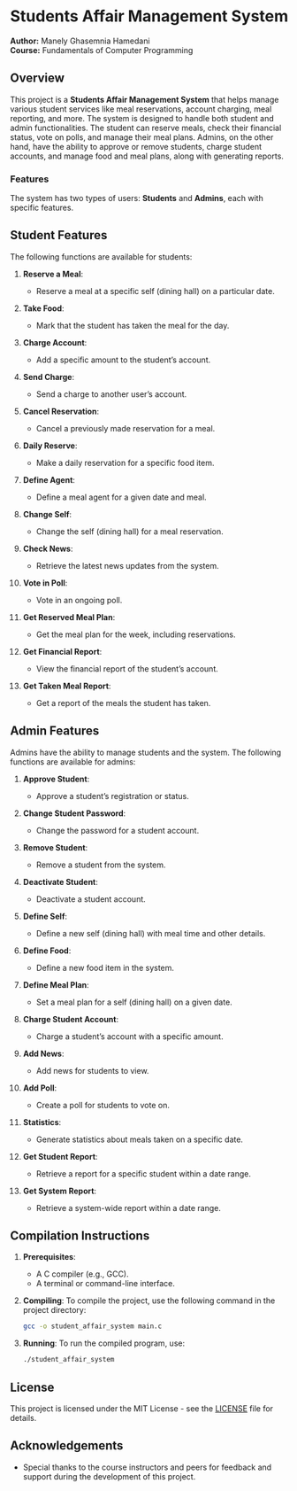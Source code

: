 
# Students Affair Management System

**Author:** Manely Ghasemnia Hamedani  
**Course:** Fundamentals of Computer Programming  

## Overview

This project is a **Students Affair Management System** that helps manage various student services like meal reservations, account charging, meal reporting, and more. The system is designed to handle both student and admin functionalities. The student can reserve meals, check their financial status, vote on polls, and manage their meal plans. Admins, on the other hand, have the ability to approve or remove students, charge student accounts, and manage food and meal plans, along with generating reports.

### Features

The system has two types of users: **Students** and **Admins**, each with specific features.

## Student Features

The following functions are available for students:

1. **Reserve a Meal**:
   - Reserve a meal at a specific self (dining hall) on a particular date.

2. **Take Food**:
   - Mark that the student has taken the meal for the day.

3. **Charge Account**:
   - Add a specific amount to the student’s account.

4. **Send Charge**:
   - Send a charge to another user’s account.

5. **Cancel Reservation**:
   - Cancel a previously made reservation for a meal.

6. **Daily Reserve**:
   - Make a daily reservation for a specific food item.

7. **Define Agent**:
   - Define a meal agent for a given date and meal.

8. **Change Self**:
   - Change the self (dining hall) for a meal reservation.

9. **Check News**:
   - Retrieve the latest news updates from the system.

10. **Vote in Poll**:
    - Vote in an ongoing poll.

11. **Get Reserved Meal Plan**:
    - Get the meal plan for the week, including reservations.

12. **Get Financial Report**:
    - View the financial report of the student’s account.

13. **Get Taken Meal Report**:
    - Get a report of the meals the student has taken.

## Admin Features

Admins have the ability to manage students and the system. The following functions are available for admins:

1. **Approve Student**:
   - Approve a student’s registration or status.

2. **Change Student Password**:
   - Change the password for a student account.

3. **Remove Student**:
   - Remove a student from the system.

4. **Deactivate Student**:
   - Deactivate a student account.

5. **Define Self**:
   - Define a new self (dining hall) with meal time and other details.

6. **Define Food**:
   - Define a new food item in the system.

7. **Define Meal Plan**:
   - Set a meal plan for a self (dining hall) on a given date.

8. **Charge Student Account**:
   - Charge a student’s account with a specific amount.

9. **Add News**:
   - Add news for students to view.

10. **Add Poll**:
    - Create a poll for students to vote on.

11. **Statistics**:
    - Generate statistics about meals taken on a specific date.

12. **Get Student Report**:
    - Retrieve a report for a specific student within a date range.

13. **Get System Report**:
    - Retrieve a system-wide report within a date range.
  
## Compilation Instructions

1. **Prerequisites**:
   - A C compiler (e.g., GCC).
   - A terminal or command-line interface.

2. **Compiling**:
   To compile the project, use the following command in the project directory:

   ```bash
   gcc -o student_affair_system main.c
   ```

3. **Running**:
   To run the compiled program, use:

   ```bash
   ./student_affair_system
   ```

## License

This project is licensed under the MIT License - see the [LICENSE](LICENSE) file for details.

## Acknowledgements

- Special thanks to the course instructors and peers for feedback and support during the development of this project.
